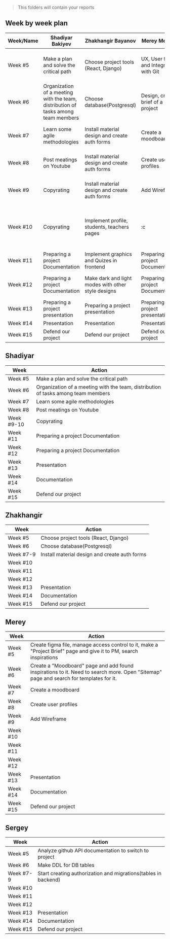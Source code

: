> This folders will contain your reports
## Week by week plan

|Week/Name|Shadiyar Bakiyev|Zhakhangir Bayanov|Merey Meiram|Sergey Grichik|
|---|---|---|---|---|
|Week #5|Make a plan and solve the critical path|Сhoose project tools (React, Django)|UX, User flow, and Integration with Git|Analyze github API documentation to switch to project|
|Week #6|Organization of a meeting with the team, distribution of tasks among team members|Choose database(Postgresql)|Design, create brief of a project|Make DDL for DB tables|
|Week #7|Learn some agile methodologies|Install material design and create auth forms|Create a moodboard|Start creating authorization and migrations(tables in backend)|
|Week #8|Post meatings on Youtube|Install material design and create auth forms|Create user profiles|Start creating authorization and migrations(tables in backend)|
|Week #9|Copyrating|Install material design and create auth forms|Add Wireframe|Start creating authorization and migrations(tables in backend)|
|Week #10|Copyrating|Implement profile, students, teachers pages|:c|Integrate requests with github api and send it to frontend, Make paginations, get, post forms, |
|Week #11|Preparing a project Documentation|Implement graphics and Quizes in frontend|Preparing a project Documentation|Prepare quizes form for teachers and students|
|Week #12|Preparing a project Documentation|Make dark and light modes with other style designs|Preparing a project Documentation|Implement tech debts with maybe new features|
|Week #13|Preparing a project presentation|Preparing a project presentation|Preparing a project presentation|Preparing a project presentation|
|Week #14|Presentation|Presentation|Presentation|Presentation|
|Week #15|Defend our project|Defend our project|Defend our project|Defend our project|

## Shadiyar
|Week|Action|
|---|---|
|Week #5|Make a plan and solve the critical path|
|Week #6|Organization of a meeting with the team, distribution of tasks among team members|
|Week #7|Learn some agile methodologies|
|Week #8|Post meatings on Youtube|
|Week #9-10|Copyrating|
|Week #11|Preparing a project Documentation|
|Week #12|Preparing a project Documentation|
|Week #13|Presentation|
|Week #14|Documentation|
|Week #15|Defend our project|

## Zhakhangir
|Week|Action|
|---|---|
|Week #5|Сhoose project tools (React, Django)|
|Week #6|Choose database(Postgresql)|
|Week #7-9|Install material design and create auth forms|
|Week #10||
|Week #11||
|Week #12||
|Week #13|Presentation
|Week #14|Documentation
|Week #15|Defend our project

## Merey
|Week|Action|
|---|---|
|Week #5|Create figma file, manage access control to it, make a "Project Brief" page and give it to PM, search inspirations|
|Week #6|Create a "Moodboard" page and add found inspirations to it. Need to search more. Open "Sitemap" page and search for templates for it.|
|Week #7|Create a moodboard|
|Week #8|Create user profiles|
|Week #9|Add Wireframe|
|Week #10||
|Week #11||
|Week #12||
|Week #13|Presentation|
|Week #14|Documentation|
|Week #15|Defend our project|

## Sergey
|Week|Action|
|---|---|
|Week #5|Analyze github API documentation to switch to project|
|Week #6|Make DDL for DB tables|
|Week #7-9|Start creating authorization and migrations(tables in backend)|
|Week #10||
|Week #11||
|Week #12||
|Week #13|Presentation|
|Week #14|Documentation|
|Week #15|Defend our project|
